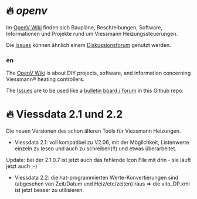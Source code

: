 # :fire: _openv_
Im [OpenV Wiki](https://github.com/openv/openv/wiki) finden sich Baupläne, Beschreibungen, Software, Informationen und Projekte rund um Viessmann Heizungssteuerungen.

Die [Issues](https://github.com/openv/openv/issues?q=is%3Aissue+is%3Aopen+sort%3Aupdated-desc) können ähnlich einem [Diskussionsforum](https://github.com/openv/openv/issues?q=is%3Aissue+is%3Aopen+sort%3Aupdated-desc) genutzt werden.

### en

The [OpenV Wiki](https://github.com/openv/openv/wiki) is about DIY projects, software, and information concerning Viessmann® heating controllers.

The [Issues](https://github.com/openv/openv/issues?q=is%3Aissue+is%3Aopen+sort%3Aupdated-desc) are to be used like a [bulletin board / forum](https://github.com/openv/openv/issues?q=is%3Aissue+is%3Aopen+sort%3Aupdated-desc) in this Github repo.


# :fire: Viessdata 2.1 und 2.2

Die neuen Versionen des schon älteren Tools für Viessmann Heizungen.

- Viessdata 2.1: voll kompatibel zu V2.06, mit der Möglichkeit, Listenwerte einzeln zu lesen und auch zu schreiben(!!) und etwas überarbeitet.

Update: bei der 2.1.0.7 ist jetzt auch das fehlende Icon File mit drin - sie läuft jetzt auch ;-)

- Viessdata 2.2: die hat-programmierten Werte-Konvertierungen sind (abgesehen von Zeit/Datum und Heiz/etc/zeiten) raus => die vito_DP.xml ist jetzt besser zu utilisieren.
